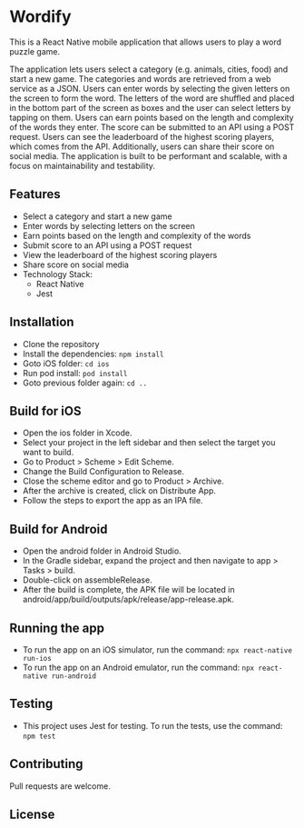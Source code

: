 # Wordify
This is a React Native mobile application that allows users to play a word puzzle game. 

The application lets users select a category (e.g. animals, cities, food) and start a new game. The categories and words are retrieved from a web service as a JSON. Users can enter words by selecting the given letters on the screen to form the word. The letters of the word are shuffled and placed in the bottom part of the screen as boxes and the user can select letters by tapping on them. Users can earn points based on the length and complexity of the words they enter. The score can be submitted to an API using a POST request. Users can see the leaderboard of the highest scoring players, which comes from the API. Additionally, users can share their score on social media. The application is built to be performant and scalable, with a focus on maintainability and testability.

## Features
- Select a category and start a new game
- Enter words by selecting letters on the screen
- Earn points based on the length and complexity of the words
- Submit score to an API using a POST request
- View the leaderboard of the highest scoring players
- Share score on social media
- Technology Stack:
  - React Native
  - Jest

## Installation
- Clone the repository
- Install the dependencies: `npm install`
- Goto iOS folder: `cd ios`
- Run pod install: `pod install`
- Goto previous folder again: `cd ..`

## Build for iOS
- Open the ios folder in Xcode.
- Select your project in the left sidebar and then select the target you want to build.
- Go to Product > Scheme > Edit Scheme.
- Change the Build Configuration to Release.
- Close the scheme editor and go to Product > Archive.
- After the archive is created, click on Distribute App.
- Follow the steps to export the app as an IPA file.

## Build for Android
- Open the android folder in Android Studio.
- In the Gradle sidebar, expand the project and then navigate to app > Tasks > build.
- Double-click on assembleRelease.
- After the build is complete, the APK file will be located in android/app/build/outputs/apk/release/app-release.apk.

## Running the app
- To run the app on an iOS simulator, run the command: `npx react-native run-ios`
- To run the app on an Android emulator, run the command: `npx react-native run-android`

## Testing
- This project uses Jest for testing. To run the tests, use the command: `npm test`

## Contributing
Pull requests are welcome.

## License
